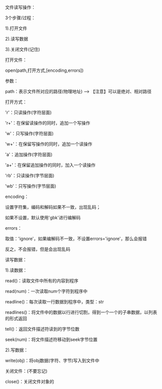 文件读写操作：

3个步骤/过程：

1).打开文件

2).读写数据

3).关闭文件(记住)

打开文件：

open(path,打开方式,[encoding,errors])

参数：

path：表示文件所对应的路径(物理地址) --> 【注意】可以是绝对、相对路径

打开方式：

'r'：只读操作(字符层面)

'r+'：在保留读操作的同时，追加一个写操作

'w'：只写操作(字符层面)

'w+'：在保留写操作的同时，追加一个读操作

'a'：追加操作(字符层面)

'a+'：在保留追加操作的同时，加入一个读操作

'rb'：只读操作(字节层面)

'wb'：只写操作(字节层面)

encoding：

设置字符集，编码和解码如果不一致，出现乱码；

如果不设置，默认使用'gbk'进行编解码

errors：

取值：'ignore'，如果编解码不一致，不设置errors='ignore'，那么会报错

反之，不会报错，但是会出现乱码

读写数据：

1).读数据：

read()：读取文件中所有的内容到程序

read(num)：一次读取num个字符到程序中

readline()：每次读取一行数据到程序中，类型：str

readlines()：将文件中的数据以行进行切割，得到一个一个的子串数据，以列表的形式返回

tell()：返回文件描述符读到的字节位数

seek(num)：将文件描述符移动到seek字节位置

2).写数据：

write(obj)：将obj数据(字符、字节)写入到文件中

关闭文件：(不要忘记)

close()：关闭文件对象的